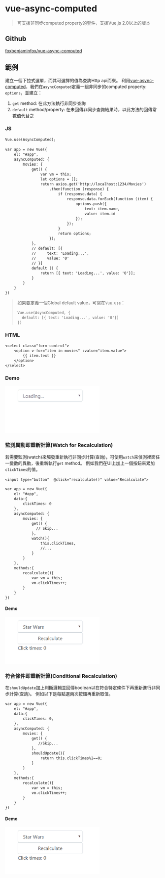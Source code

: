 # vue-async-computed

> 可支援非同步computed property的套件，支援Vue.js 2.0以上的版本

## Github

[foxbenjaminfox/vue-async-computed](https://github.com/foxbenjaminfox/vue-async-computed)


## 範例

建立一個下拉式選單，而其可選擇的值為查詢Http api而來。
利用[vue-async-computed](https://github.com/foxbenjaminfox/vue-async-computed)，我們在`asyncComputed`定義一組非同步的computed property: `options`，並建立：

1. `get` method: 在此方法執行非同步查詢
2. `default` method/property: 在未回傳非同步查詢結果時，以此方法的回傳常數值代替之


### JS
```
Vue.use(AsyncComputed);

var app = new Vue({
    el: "#app",
    asyncComputed: {
        movies: {
            get() {
                var vm = this;
                let options = [];
                return axios.get('http://localhost:1234/Movies')
                    .then(function (response) {
                        if (response.data) {
                            response.data.forEach(function (item) {
                                options.push({
                                    text: item.name,
                                    value: item.id
                                });
                            });
                        }
                        return options;
                    });
            },
            // default: [{
            //     text: 'Loading...',
            //     value: '0'
            // }]
            default () {
                return [{ text: 'Loading...', value: '0'}];
            }
        }
    }
})
```

> 如果要定義一個Global default value，可寫在`Vue.use`：
>
> ```
> Vue.use(AsyncComputed, {
>   default: [{ text: 'Loading...', value: '0'}]
> })
> ```


### HTML
```
<select class="form-control">
    <option v-for="item in movies" :value="item.value">
        {{ item.text }}
    </option>
</select>
```

### Demo

![](assets/demo1.gif)



### 監測異動即重新計算(Watch for Recalculation)

若需要監測(watch)來觸發重新執行非同步計算(查詢)，可使用`watch`來偵測裡面任一變數的異動，後重新執行`get` method。
例如我們在UI上加上一個按鈕來累加`clickTimes`的值。

`<input type="button"  @click="recalculate()" value="Recalculate">`

```
var app = new Vue({
    el: "#app",
    data:{
        clickTimes: 0
    },
    asyncComputed: {
        movies: {
            get() {
              // Skip...   
            },
            watch(){
                this.clickTimes,
                //...
            }
        }
    },
    methods:{
        recalculate(){
            var vm = this;
            vm.clickTimes++;
        }
    }
})
```


#### Demo

![](assets/demo2.gif)



### 符合條件即重新計算(Conditional Recalculation)

在`shouldUpdate`加上判斷邏輯並回傳boolean以在符合特定條件下再重新進行非同步計算(查詢)。
例如以下是每點選兩次按鈕再重新取值。

```
var app = new Vue({
    el: "#app",
    data:{
        clickTimes: 0,
    },
    asyncComputed: {
        movies: {
            get() {
               //Skip...
            },
            shouldUpdate(){
                return this.clickTimes%2==0; 
            }
        }
    },
    methods:{
        recalculate(){
            var vm = this;
            vm.clickTimes++;
        }
    }
})
```


#### Demo

![](assets/demo3.gif)




